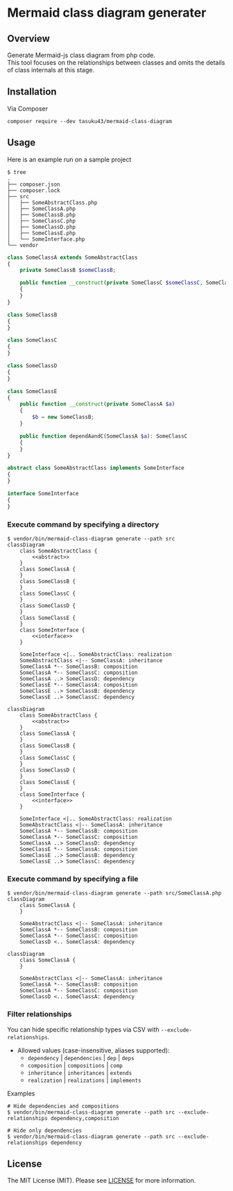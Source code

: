 # Mermaid class diagram generater

## Overview
Generate Mermaid-js class diagram from php code.  
This tool focuses on the relationships between classes and omits the details of class internals at this stage.
## Installation
Via Composer
```shell
composer require --dev tasuku43/mermaid-class-diagram
```

## Usage
Here is an example run on a sample project
```shell
$ tree
.
├── composer.json
├── composer.lock
├── src
│   ├── SomeAbstractClass.php
│   ├── SomeClassA.php
│   ├── SomeClassB.php
│   ├── SomeClassC.php
│   ├── SomeClassD.php
│   ├── SomeClassE.php
│   └── SomeInterface.php
└── vendor
```
```php
class SomeClassA extends SomeAbstractClass
{
    private SomeClassB $someClassB;

    public function __construct(private SomeClassC $someClassC, SomeClassD $someClassD, private int $int)
    {
    }
}

class SomeClassB
{
}

class SomeClassC
{
}

class SomeClassD
{
}

class SomeClassE
{
    public function __construct(private SomeClassA $a)
    {
        $b = new SomeClassB;
    }

    public function dependAandC(SomeClassA $a): SomeClassC
    {
    }
}

abstract class SomeAbstractClass implements SomeInterface
{
}

interface SomeInterface
{
}
```
### Execute command by specifying a directory
```shell
$ vendor/bin/mermaid-class-diagram generate --path src
classDiagram
    class SomeAbstractClass {
        <<abstract>>
    }
    class SomeClassA {
    }
    class SomeClassB {
    }
    class SomeClassC {
    }
    class SomeClassD {
    }
    class SomeClassE {
    }
    class SomeInterface {
        <<interface>>
    }

    SomeInterface <|.. SomeAbstractClass: realization
    SomeAbstractClass <|-- SomeClassA: inheritance
    SomeClassA *-- SomeClassB: composition
    SomeClassA *-- SomeClassC: composition
    SomeClassA ..> SomeClassD: dependency
    SomeClassE *-- SomeClassA: composition
    SomeClassE ..> SomeClassB: dependency
    SomeClassE ..> SomeClassC: dependency
```
```mermaid
classDiagram
    class SomeAbstractClass {
        <<abstract>>
    }
    class SomeClassA {
    }
    class SomeClassB {
    }
    class SomeClassC {
    }
    class SomeClassD {
    }
    class SomeClassE {
    }
    class SomeInterface {
        <<interface>>
    }

    SomeInterface <|.. SomeAbstractClass: realization
    SomeAbstractClass <|-- SomeClassA: inheritance
    SomeClassA *-- SomeClassB: composition
    SomeClassA *-- SomeClassC: composition
    SomeClassA ..> SomeClassD: dependency
    SomeClassE *-- SomeClassA: composition
    SomeClassE ..> SomeClassB: dependency
    SomeClassE ..> SomeClassC: dependency
```
### Execute command by specifying a file
```shell
$ vendor/bin/mermaid-class-diagram generate --path src/SomeClassA.php
classDiagram
    class SomeClassA {
    }

    SomeAbstractClass <|-- SomeClassA: inheritance
    SomeClassA *-- SomeClassB: composition
    SomeClassA *-- SomeClassC: composition
    SomeClassD <.. SomeClassA: dependency
```
```mermaid
classDiagram
    class SomeClassA {
    }

    SomeAbstractClass <|-- SomeClassA: inheritance
    SomeClassA *-- SomeClassB: composition
    SomeClassA *-- SomeClassC: composition
    SomeClassD <.. SomeClassA: dependency
```

### Filter relationships
You can hide specific relationship types via CSV with `--exclude-relationships`.

- Allowed values (case-insensitive, aliases supported):
  - `dependency` | `dependencies` | `dep` | `deps`
  - `composition` | `compositions` | `comp`
  - `inheritance` | `inheritances` | `extends`
  - `realization` | `realizations` | `implements`

Examples
```shell
# Hide dependencies and compositions
$ vendor/bin/mermaid-class-diagram generate --path src --exclude-relationships dependency,composition

# Hide only dependencies
$ vendor/bin/mermaid-class-diagram generate --path src --exclude-relationships dependency
```

## License
The MIT License (MIT). Please see [LICENSE](https://github.com/tasuku43/php-mermaid-class-diagram/blob/main/LICENSE) for more information.
